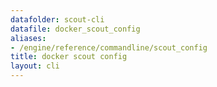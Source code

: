 ```yaml
---
datafolder: scout-cli
datafile: docker_scout_config
aliases:
- /engine/reference/commandline/scout_config
title: docker scout config
layout: cli
---
```


<!--
此页面是根据 Docker 源代码自动生成的。如果您想建议更改此处显示的文本，请在 GitHub 上的源代码仓库中打开一个工单：

https://github.com/docker/scout-cli
-->
